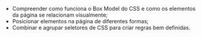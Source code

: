 
- Compreender como funciona o Box Model do CSS e como os elementos da página se relacionam visualmente;
- Posicionar elementos na página de diferentes formas;
- Combinar e agrupar seletores de CSS para criar regras bem definidas.
